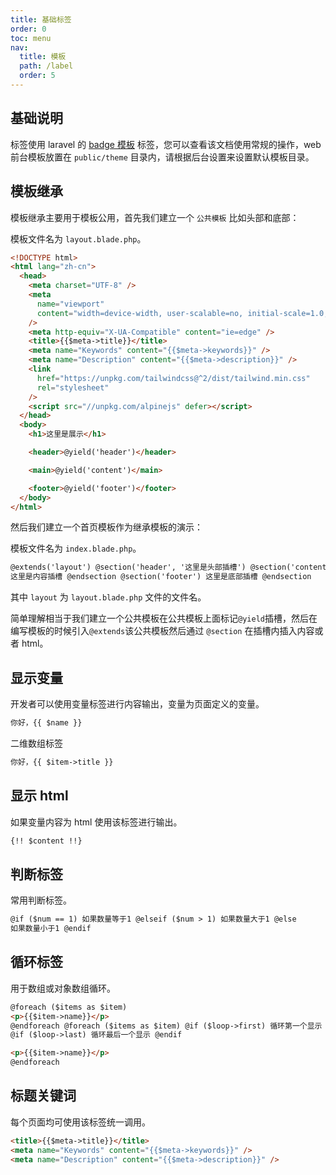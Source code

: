 ```yaml
---
title: 基础标签
order: 0
toc: menu
nav:
  title: 模板
  path: /label
  order: 5
---
```


## 基础说明

标签使用 laravel 的 [badge 模板](https://learnku.com/docs/laravel/8.x/blade/9377) 标签，您可以查看该文档使用常规的操作，web 前台模板放置在 `public/theme`
目录内，请根据后台设置来设置默认模板目录。

## 模板继承

模板继承主要用于模板公用，首先我们建立一个 `公共模板` 比如头部和底部：

模板文件名为 `layout.blade.php`。

```html
<!DOCTYPE html>
<html lang="zh-cn">
  <head>
    <meta charset="UTF-8" />
    <meta
      name="viewport"
      content="width=device-width, user-scalable=no, initial-scale=1.0, maximum-scale=1.0, minimum-scale=1.0"
    />
    <meta http-equiv="X-UA-Compatible" content="ie=edge" />
    <title>{{$meta->title}}</title>
    <meta name="Keywords" content="{{$meta->keywords}}" />
    <meta name="Description" content="{{$meta->description}}" />
    <link
      href="https://unpkg.com/tailwindcss@^2/dist/tailwind.min.css"
      rel="stylesheet"
    />
    <script src="//unpkg.com/alpinejs" defer></script>
  </head>
  <body>
    <h1>这里是展示</h1>

    <header>@yield('header')</header>

    <main>@yield('content')</main>

    <footer>@yield('footer')</footer>
  </body>
</html>
```

然后我们建立一个首页模板作为继承模板的演示：

模板文件名为 `index.blade.php`。

```html
@extends('layout') @section('header', '这里是头部插槽') @section('content')
这里是内容插槽 @endsection @section('footer') 这里是底部插槽 @endsection
```

其中 `layout` 为 `layout.blade.php` 文件的文件名。

简单理解相当于我们建立一个公共模板在公共模板上面标记`@yield`插槽，然后在编写模板的时候引入`@extends`该公共模板然后通过 `@section` 在插槽内插入内容或者 html。

## 显示变量

开发者可以使用变量标签进行内容输出，变量为页面定义的变量。

```html
你好，{{ $name }}
```

二维数组标签

```html
你好，{{ $item->title }}
```

## 显示 html

如果变量内容为 html 使用该标签进行输出。

```html
{!! $content !!}
```

## 判断标签

常用判断标签。

```html
@if ($num == 1) 如果数量等于1 @elseif ($num > 1) 如果数量大于1 @else
如果数量小于1 @endif
```

## 循环标签

用于数组或对象数组循环。

```html
@foreach ($items as $item)
<p>{{$item->name}}</p>
@endforeach @foreach ($items as $item) @if ($loop->first) 循环第一个显示 @endif
@if ($loop->last) 循环最后一个显示 @endif

<p>{{$item->name}}</p>
@endforeach
```

## 标题关键词

每个页面均可使用该标签统一调用。

```html
<title>{{$meta->title}}</title>
<meta name="Keywords" content="{{$meta->keywords}}" />
<meta name="Description" content="{{$meta->description}}" />
```
